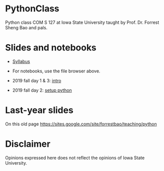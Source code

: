 # PythonClass
Python class COM S 127 at Iowa State University taught by Prof. Dr. Forrest Sheng Bao and pals. 


# Slides and notebooks
* [Syllabus](https://www.dropbox.com/s/3fvc3v8vs5229wd/Syllabus.pdf?dl=0)
* For notebooks, use the file browser above. 

* 2019 fall day 1 & 3: [intro](Lecture1_Introduction/intro_Hebi.pdf)
* 2019 fall day 2: [setup python](Lecture1_Introduction/setup_Hebi.pdf)


# Last-year slides
On this old page https://sites.google.com/site/forrestbao/teaching/python


# Disclaimer
Opinions expressed here does not reflect the opinions of Iowa State University. 
